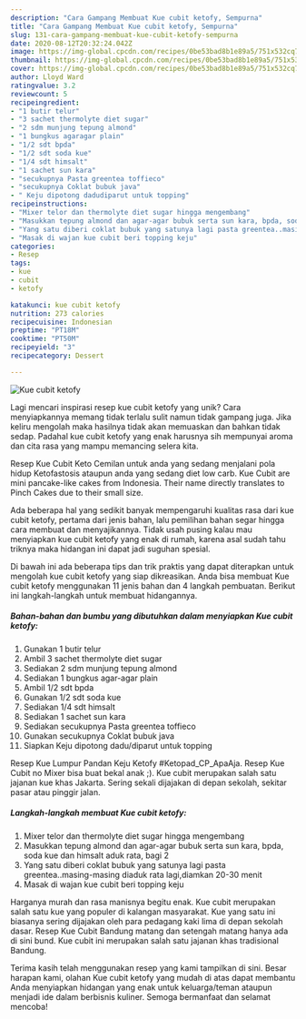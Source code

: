 ```yaml
---
description: "Cara Gampang Membuat Kue cubit ketofy, Sempurna"
title: "Cara Gampang Membuat Kue cubit ketofy, Sempurna"
slug: 131-cara-gampang-membuat-kue-cubit-ketofy-sempurna
date: 2020-08-12T20:32:24.042Z
image: https://img-global.cpcdn.com/recipes/0be53bad8b1e89a5/751x532cq70/kue-cubit-ketofy-foto-resep-utama.jpg
thumbnail: https://img-global.cpcdn.com/recipes/0be53bad8b1e89a5/751x532cq70/kue-cubit-ketofy-foto-resep-utama.jpg
cover: https://img-global.cpcdn.com/recipes/0be53bad8b1e89a5/751x532cq70/kue-cubit-ketofy-foto-resep-utama.jpg
author: Lloyd Ward
ratingvalue: 3.2
reviewcount: 5
recipeingredient:
- "1 butir telur"
- "3 sachet thermolyte diet sugar"
- "2 sdm munjung tepung almond"
- "1 bungkus agaragar plain"
- "1/2 sdt bpda"
- "1/2 sdt soda kue"
- "1/4 sdt himsalt"
- "1 sachet sun kara"
- "secukupnya Pasta greentea toffieco"
- "secukupnya Coklat bubuk java"
- " Keju dipotong dadudiparut untuk topping"
recipeinstructions:
- "Mixer telor dan thermolyte diet sugar hingga mengembang"
- "Masukkan tepung almond dan agar-agar bubuk serta sun kara, bpda, soda kue dan himsalt aduk rata, bagi 2"
- "Yang satu diberi coklat bubuk yang satunya lagi pasta greentea..masing-masing diaduk rata lagi,diamkan 20-30 menit"
- "Masak di wajan kue cubit beri topping keju"
categories:
- Resep
tags:
- kue
- cubit
- ketofy

katakunci: kue cubit ketofy 
nutrition: 273 calories
recipecuisine: Indonesian
preptime: "PT18M"
cooktime: "PT50M"
recipeyield: "3"
recipecategory: Dessert

---
```



![Kue cubit ketofy](https://img-global.cpcdn.com/recipes/0be53bad8b1e89a5/751x532cq70/kue-cubit-ketofy-foto-resep-utama.jpg)

Lagi mencari inspirasi resep kue cubit ketofy yang unik? Cara menyiapkannya memang tidak terlalu sulit namun tidak gampang juga. Jika keliru mengolah maka hasilnya tidak akan memuaskan dan bahkan tidak sedap. Padahal kue cubit ketofy yang enak harusnya sih mempunyai aroma dan cita rasa yang mampu memancing selera kita.

Resep Kue Cubit Keto Cemilan untuk anda yang sedang menjalani pola hidup Ketofastosis ataupun anda yang sedang diet low carb. Kue Cubit are mini pancake-like cakes from Indonesia. Their name directly translates to Pinch Cakes due to their small size.

Ada beberapa hal yang sedikit banyak mempengaruhi kualitas rasa dari kue cubit ketofy, pertama dari jenis bahan, lalu pemilihan bahan segar hingga cara membuat dan menyajikannya. Tidak usah pusing kalau mau menyiapkan kue cubit ketofy yang enak di rumah, karena asal sudah tahu triknya maka hidangan ini dapat jadi suguhan spesial.


Di bawah ini ada beberapa tips dan trik praktis yang dapat diterapkan untuk mengolah kue cubit ketofy yang siap dikreasikan. Anda bisa membuat Kue cubit ketofy menggunakan 11 jenis bahan dan 4 langkah pembuatan. Berikut ini langkah-langkah untuk membuat hidangannya.

<!--inarticleads1-->

##### Bahan-bahan dan bumbu yang dibutuhkan dalam menyiapkan Kue cubit ketofy:

1. Gunakan 1 butir telur
1. Ambil 3 sachet thermolyte diet sugar
1. Sediakan 2 sdm munjung tepung almond
1. Sediakan 1 bungkus agar-agar plain
1. Ambil 1/2 sdt bpda
1. Gunakan 1/2 sdt soda kue
1. Sediakan 1/4 sdt himsalt
1. Sediakan 1 sachet sun kara
1. Sediakan secukupnya Pasta greentea toffieco
1. Gunakan secukupnya Coklat bubuk java
1. Siapkan  Keju dipotong dadu/diparut untuk topping


Resep Kue Lumpur Pandan Keju Ketofy #Ketopad_CP_ApaAja. Resep Kue Cubit no Mixer bisa buat bekal anak ;). Kue cubit merupakan salah satu jajanan kue khas Jakarta. Sering sekali dijajakan di depan sekolah, sekitar pasar atau pinggir jalan. 

<!--inarticleads2-->

##### Langkah-langkah membuat Kue cubit ketofy:

1. Mixer telor dan thermolyte diet sugar hingga mengembang
1. Masukkan tepung almond dan agar-agar bubuk serta sun kara, bpda, soda kue dan himsalt aduk rata, bagi 2
1. Yang satu diberi coklat bubuk yang satunya lagi pasta greentea..masing-masing diaduk rata lagi,diamkan 20-30 menit
1. Masak di wajan kue cubit beri topping keju


Harganya murah dan rasa manisnya begitu enak. Kue cubit merupakan salah satu kue yang populer di kalangan masyarakat. Kue yang satu ini biasanya sering dijajakan oleh para pedagang kaki lima di depan sekolah dasar. Resep Kue Cubit Bandung matang dan setengah matang hanya ada di sini bund. Kue cubit ini merupakan salah satu jajanan khas tradisional Bandung. 

Terima kasih telah menggunakan resep yang kami tampilkan di sini. Besar harapan kami, olahan Kue cubit ketofy yang mudah di atas dapat membantu Anda menyiapkan hidangan yang enak untuk keluarga/teman ataupun menjadi ide dalam berbisnis kuliner. Semoga bermanfaat dan selamat mencoba!
